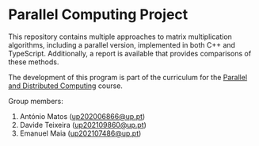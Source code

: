 # Parallel Computing Project

This repository contains multiple approaches to matrix multiplication algorithms, including a parallel version, implemented in both C++ and TypeScript. Additionally, a report is available that provides comparisons of these methods.

The development of this program is part of the curriculum for the [Parallel and Distributed Computing]([https://sigarra.up.pt/feup/en/ucurr_geral.ficha_uc_view?pv_ocorrencia_id=520334](https://sigarra.up.pt/feup/en/UCURR_GERAL.FICHA_UC_VIEW?pv_ocorrencia_id=520333)) course.

Group members:

1. António Matos (up202006866@up.pt)
2. Davide Teixeira (up202109860@up.pt) 
3. Emanuel Maia (up202107486@up.pt)
